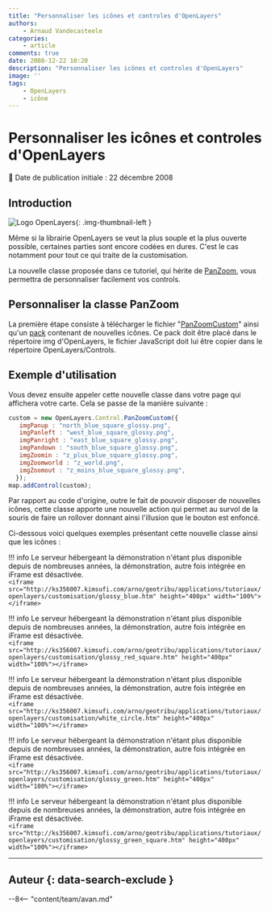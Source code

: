 ```yaml
---
title: "Personnaliser les icônes et controles d'OpenLayers"
authors:
    - Arnaud Vandecasteele
categories:
    - article
comments: true
date: 2008-12-22 10:20
description: "Personnaliser les icônes et controles d'OpenLayers"
image: ''
tags:
    - OpenLayers
    - icône
---
```


# Personnaliser les icônes et controles d'OpenLayers

:calendar: Date de publication initiale : 22 décembre 2008

## Introduction

![Logo OpenLayers](https://cdn.geotribu.fr/img/logos-icones/logiciels_librairies/openlayers.png){: .img-thumbnail-left }

Même si la librairie OpenLayers se veut la plus souple et la plus ouverte possible, certaines parties sont encore codées en dures. C'est le cas notamment pour tout ce qui traite de la customisation.

La nouvelle classe proposée dans ce tutoriel, qui hérite de [PanZoom](http://dev.openlayers.org/releases/OpenLayers-2.7/doc/apidocs/files/OpenLayers/Control/PanZoom-js.html), vous permettra de personnaliser facilement vos controls.

## Personnaliser la classe PanZoom

La première étape consiste à télécharger le fichier "[PanZoomCustom](http://ks356007.kimsufi.com/arno/lib/js/OpenLayers/lib/OpenLayers/Control/PanZoomCustom.js)" ainsi qu'un [pack](http://ks356007.kimsufi.com/arno/lib/js/OpenLayers/img/olayers_icone/olayers_icone.tar.gz) contenant de nouvelles icônes. Ce pack doit être placé dans le répertoire img d'OpenLayers, le fichier JavaScript doit lui être copier dans le répertoire OpenLayers/Controls.

## Exemple d'utilisation

Vous devez ensuite appeler cette nouvelle classe dans votre page qui affichera votre carte. Cela se passe de la manière suivante :

```javascript
custom = new OpenLayers.Control.PanZoomCustom({
   imgPanup : "north_blue_square_glossy.png",
   imgPanleft : "west_blue_square_glossy.png",
   imgPanright : "east_blue_square_glossy.png",
   imgPandown : "south_blue_square_glossy.png",
   imgZoomin : "z_plus_blue_square_glossy.png",
   imgZoomworld : "z_world.png",
   imgZoomout : "z_moins_blue_square_glossy.png",
  });
map.addControl(custom);
```

Par rapport au code d'origine, outre le fait de pouvoir disposer de nouvelles icônes, cette classe apporte une nouvelle action qui permet au survol de la souris de faire un rollover donnant ainsi l'illusion que le bouton est enfoncé.

Ci-dessous voici quelques exemples présentant cette nouvelle classe ainsi que les icônes :

!!! info
    Le serveur hébergeant la démonstration n'étant plus disponible depuis de nombreuses années, la démonstration, autre fois intégrée en iFrame est désactivée.  
    `<iframe src="http://ks356007.kimsufi.com/arno/geotribu/applications/tutoriaux/openlayers/customisation/glossy_blue.htm" height="400px" width="100%"></iframe>`

!!! info
    Le serveur hébergeant la démonstration n'étant plus disponible depuis de nombreuses années, la démonstration, autre fois intégrée en iFrame est désactivée.  
    `<iframe src="http://ks356007.kimsufi.com/arno/geotribu/applications/tutoriaux/openlayers/customisation/glossy_red_square.htm" height="400px" width="100%"></iframe>`

!!! info
    Le serveur hébergeant la démonstration n'étant plus disponible depuis de nombreuses années, la démonstration, autre fois intégrée en iFrame est désactivée.  
    `<iframe src="http://ks356007.kimsufi.com/arno/geotribu/applications/tutoriaux/openlayers/customisation/white_circle.htm" height="400px" width="100%"></iframe>`

!!! info
    Le serveur hébergeant la démonstration n'étant plus disponible depuis de nombreuses années, la démonstration, autre fois intégrée en iFrame est désactivée.  
    `<iframe src="http://ks356007.kimsufi.com/arno/geotribu/applications/tutoriaux/openlayers/customisation/glossy_green.htm" height="400px" width="100%"></iframe>`

!!! info
    Le serveur hébergeant la démonstration n'étant plus disponible depuis de nombreuses années, la démonstration, autre fois intégrée en iFrame est désactivée.  
    `<iframe src="http://ks356007.kimsufi.com/arno/geotribu/applications/tutoriaux/openlayers/customisation/glossy_green_square.htm" height="400px" width="100%"></iframe>`

----

## Auteur {: data-search-exclude }

--8<-- "content/team/avan.md"
